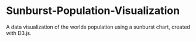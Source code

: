 # Sunburst-Population-Visualization
A data visualization of the worlds population using a sunburst chart, created with D3.js.
